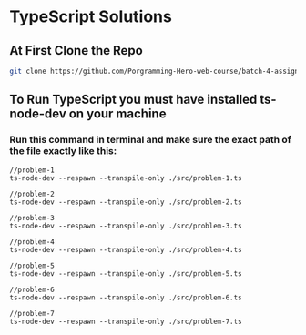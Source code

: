 # TypeScript Solutions

## At First Clone the Repo

```bash
git clone https://github.com/Porgramming-Hero-web-course/batch-4-assignment-1-maybemahdi.git
```

## To Run TypeScript you must have installed ts-node-dev on your machine

### Run this command in terminal and make sure the exact path of the file exactly like this:
```tsx
//problem-1
ts-node-dev --respawn --transpile-only ./src/problem-1.ts

//problem-2
ts-node-dev --respawn --transpile-only ./src/problem-2.ts

//problem-3
ts-node-dev --respawn --transpile-only ./src/problem-3.ts

//problem-4
ts-node-dev --respawn --transpile-only ./src/problem-4.ts

//problem-5
ts-node-dev --respawn --transpile-only ./src/problem-5.ts

//problem-6
ts-node-dev --respawn --transpile-only ./src/problem-6.ts

//problem-7
ts-node-dev --respawn --transpile-only ./src/problem-7.ts
```
